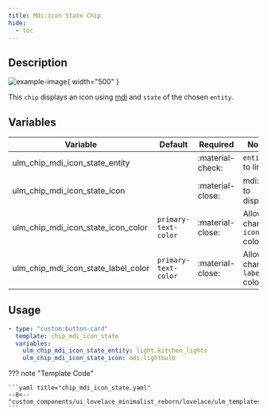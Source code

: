 ```yaml
---
title: Mdi:icon State Chip
hide:
  - toc
---
```

<!-- markdownlint-disable MD046 -->

## Description

![example-image](../../assets/img/ulm_chips/chip_mdi_icon_state.png){ width="500" }

This `chip` displays an icon using [mdi](https://materialdesignicons.com/) and `state` of the chosen `entity`.

## Variables

| Variable | Default | Required         | Notes             |
|----------|---------|------------------|-------------------|
|ulm_chip_mdi_icon_state_entity     |         | :material-check: | `entity` to link |                  |
|ulm_chip_mdi_icon_state_icon       |         | :material-close: | mdi:icon to display  |
|ulm_chip_mdi_icon_state_icon_color | `primary-text-color` | :material-close: | Allow to change `icon` color |
|ulm_chip_mdi_icon_state_label_color | `primary-text-color` | :material-close: | Allow to change `label` color |

## Usage

```yaml
- type: "custom:button-card"
  template: chip_mdi_icon_state
  variables:
    ulm_chip_mdi_icon_state_entity: light.kitchen_lights
    ulm_chip_mdi_icon_state_icon: mdi:lightbulb
```

??? note "Template Code"

    ```yaml title="chip_mdi_icon_state.yaml"
    --8<-- "custom_components/ui_lovelace_minimalist_reborn/lovelace/ulm_templates/card_templates/chips/chip_mdi_icon_state.yaml"
    ```
